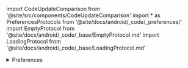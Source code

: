 import CodeUpdateComparison from '@site/src/components/CodeUpdateComparison'
import * as PreferencesProtocols from '@site/docs/android/_code/_preferences/'
import EmptyProtocol from '@site/docs/android/_code/_base/EmptyProtocol.md'
import LoadingProtocol from '@site/docs/android/_code/_base/LoadingProtocol.md'

<details>
  <summary>Preferences</summary>
  <div>
<details>
        <summary>Loading</summary>
        <CodeUpdateComparison 
oldCode={`var PreferencesLoadingTemplate: (@Composable() () -> Unit)?`}
            newCode={<LoadingProtocol />}/>
    </details>
<details>
        <summary>Search Result Row</summary>
        <CodeUpdateComparison
oldCode={`var SearchResultRowPreferencesTemplate: (@Composable() (select: () -> Unit, name: String,) -> Unit)?`}
            newCode={<PreferencesProtocols.PreferencesSearchResultRowProtocol />}/>
    </details>
<details>
        <summary>Footer</summary>
        <CodeUpdateComparison 
oldCode={`var PreferencesFooterTemplate: (@Composable() (closePref: () -> Unit, applyPref: () -> Unit, recipesFound: Int) -> Unit)?`}
            newCode={<PreferencesProtocols.PreferencesFooterProtocol />}/>
    </details>
<details>
        <summary>Search</summary>
        <CodeUpdateComparison 
oldCode={`var SearchPreferencesTemplate: (@Composable() (
        back: () -> Unit, text: TextFieldValue, onChange: (value: TextFieldValue) -> Unit) -> Unit)?`}
            newCode={<PreferencesProtocols.PreferencesSearchFieldProtocol />}/>
    </details>
<details>
        <summary>Diet</summary>
        <CodeUpdateComparison 
oldCode={`var DietPreferencesSectionTemplate: (@Composable() (dietsTag: List<CheckableTag>, togglePreference: (tagIdToToogle: String) -> Unit) -> Unit)?`} 
newCode={<PreferencesProtocols.PreferencesDietProtocol />}/>
    </details>
<details>
        <summary>Equipment</summary>
        <CodeUpdateComparison 
oldCode={`var EquipmentPreferencesSectionTemplate: (@Composable() (
        equipmentsTag: List<CheckableTag>, togglePreference: (tagIdToToogle: String) -> Unit) -> Unit)?`} 
newCode={<PreferencesProtocols.PreferencesEquipmentProtocol />}/>
    </details>
<details>
        <summary>Guest</summary>
        <CodeUpdateComparison 
oldCode={`var GuestPreferencesSectionTemplate: (@Composable() (guests: Int?, guestChanged: (count: Int) -> Unit) -> Unit)?`} newCode={<PreferencesProtocols.PreferencesGuestProtocol />}/>
    </details>
<details>
        <summary>Ingredients</summary>
        <CodeUpdateComparison 
oldCode={`var IngredientPreferencesSectionTemplate: (@Composable() (
        ingredientsTag: List<CheckableTag>, togglePreference: (tagIdToToogle: String) -> Unit,
        back: () -> Unit, goToSearch: () -> Unit) -> Unit)?`} 
newCode={<PreferencesProtocols.PreferencesIngredientsProtocol />}/>
    </details>

<details>
        <summary>Search Loading</summary>
        <CodeUpdateComparison 
oldCode={`var SearchPreferencesLoadingTemplate: (@Composable() () -> Unit)?`}
            newCode={<LoadingProtocol />}/>
    </details>
<details>
        <summary>Search Empty</summary>
        <CodeUpdateComparison 
oldCode={`var SearchPreferencesEmptyTemplate: (@Composable() () -> Unit)?`}
            newCode={<EmptyProtocol />}/>
    </details>
  </div>
</details>